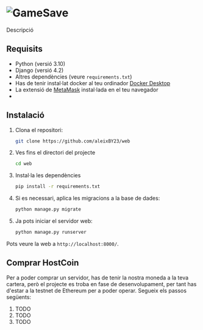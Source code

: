 # ![GameSave](https://github.com/aleixBY23/web/blob/main/Web_App/static/logo/logo_400x100.png?raw=true)

Descripció

## Requisits

- Python (versió 3.10)
- Django (versió 4.2)
- Altres dependències (veure `requirements.txt`)
- Has de tenir instal·lat docker al teu ordinador [Docker Desktop](https://docs.docker.com/get-docker/)
- La extensió de [MetaMask](https://metamask.io/download/) instal·lada en el teu navegador
- 
## Instalació

1. Clona el repositori:
   ```bash
   git clone https://github.com/aleixBY23/web

2. Ves fins el directori del projecte
   ```bash
   cd web
   
3. Instal·la les dependències
   ```bash
   pip install -r requirements.txt
   
4. Si es necessari, aplica les migracions a la base de dades:
   ```bash
   python manage.py migrate
   
5. Ja pots iniciar el servidor web:
   ```bash
   python manage.py runserver

Pots veure la web a  `http://localhost:8000/`.

## Comprar HostCoin
Per a poder comprar un servidor, has de tenir la nostra moneda a la teva cartera, però el projecte es troba en fase de
desenvolupament, per tant has d'estar a la testnet de Ethereum per a poder operar. Segueix els passos següents:
1. TODO
2. TODO
3. TODO